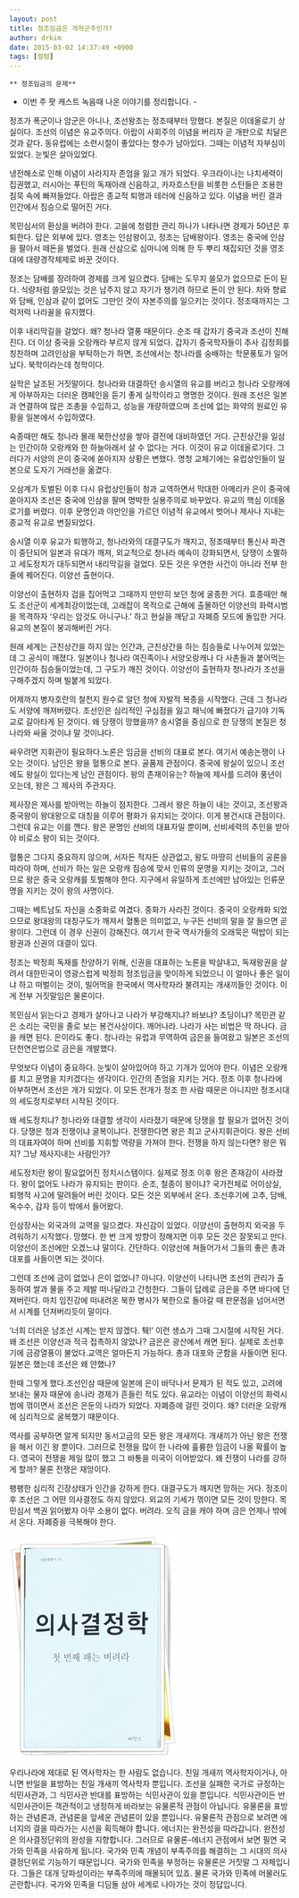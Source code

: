 ```yaml
---
layout: post
title: 정조임금은 개혁군주인가?
author: drkim
date: 2015-03-02 14:37:49 +0900
tags: [컬럼]
---
```

 


    ** 정조임금의 문제** 

  


- 이번 주 팟 캐스트 녹음때 나온 이야기를 정리합니다. - 

  


정조가 폭군이나 암군은 아니나, 조선왕조는 정조때부터 망했다. 본질은 이데올로기 상실이다. 조선의 이념은 유교주의다. 아랍이 사회주의 이념을 버리자 곧 개판으로 치달은 것과 같다. 동유럽에는 소련시절이 좋았다는 향수가 남아있다. 그때는 이념적 자부심이 있었다. 눈빛은 살아있었다. 

  


냉전해소로 인해 이념이 사라지자 존엄을 잃고 개가 되었다. 우크라이나는 나치세력이 집권했고, 러시아는 푸틴의 독재아래 신음하고, 카자흐스탄을 비롯한 스탄들은 조용한 침묵 속에 빠져들었다. 아랍은 종교적 퇴행과 테러에 신음하고 있다. 이념을 버린 결과 인간에서 짐승으로 떨어진 거다. 

  


목민심서의 환상을 버려야 한다. 고을에 청렴한 관리 하나가 나타나면 경제가 50년은 후퇴한다. 답은 외부에 있다. 영조는 인삼왕이고, 정조는 담배왕이다. 영조는 중국에 인삼을 팔아서 떼돈을 벌었다. 원래 산삼으로 심마니에 의해 한 두 뿌리 채집되던 것을 영조대에 대량경작체제로 바꾼 것이다. 

  


정조는 담배를 장려하여 경제를 크게 일으켰다. 담배는 도무지 쓸모가 없으므로 돈이 된다. 식량처럼 쓸모있는 것은 남주지 않고 자기가 챙기려 하므로 돈이 안 된다. 차와 향료와 담배, 인삼과 같이 없어도 그만인 것이 자본주의를 일으키는 것이다. 정조때까지는 그럭저럭 나라꼴을 유지했다. 

  


이후 내리막길을 걸었다. 왜? 청나라 열풍 때문이다. 순조 때 갑자기 중국과 조선이 친해진다. 더 이상 중국을 오랑캐라 부르지 않게 되었다. 갑자기 중국학자들이 추사 김정희를 칭찬하며 고려인삼을 부탁하는가 하면, 조선에서는 청나라를 숭배하는 학문풍토가 일어났다. 북학이라는데 청학이다. 

  


실학은 날조된 거짓말이다. 청나라와 대결하던 송시열의 유교를 버리고 청나라 오랑캐에게 아부하자는 더러운 캠페인을 듣기 좋게 실학이라고 명명한 것이다. 원래 조선은 일본과 연결하여 많은 조총을 수입하고, 성능을 개량하였으며 조선에 없는 화약의 원료인 유황을 일본에서 수입하였다. 

  


숙종때만 해도 청나라 몰래 북한산성을 쌓아 결전에 대비하였던 거다. 근친상간을 일삼는 인간이하 오랑캐와 한 하늘아래서 살 수 없다는 거다. 이것이 유교 이데올로기다. 그러다가 서양의 은이 중국에 쏟아지자 상황은 변했다. 명청 교체기에는 유럽상인들이 일본으로 도자기 거래선을 옮겼다. 

  


오삼계가 토벌된 이후 다시 유럽상인들이 청과 교역하면서 막대한 아메리카 은이 중국에 쏟아지자 조선은 중국에 인삼을 팔며 명박한 실용주의로 바꾸었다. 유교의 핵심 이데올로기를 버렸다. 이후 문명인과 야만인을 가르던 이념적 유교에서 벗어나 제사나 지내는 종교적 유교로 변질되었다. 

  


송시열 이후 유교가 퇴행하고, 청나라와의 대결구도가 깨지고, 정조때부터 통신사 파견이 중단되어 일본과 유대가 깨져, 외교적으로 청나라 예속이 강화되면서, 당쟁이 소멸하고 세도정치가 대두되면서 내리막길을 걸었다. 모든 것은 우연한 사건이 아니라 전부 한 줄에 꿰어진다. 이양선 출현이다. 

  


이양선이 출현하자 겁을 집어먹고 그때까지 만만히 보던 청에 굴종한 거다. 효종때만 해도 조선군이 세계최강이었는데, 고래잡이 목적으로 근해에 출몰하던 이양선의 화력시범을 목격하자 ‘우리는 암것도 아니구나.’ 하고 현실을 깨닫고 자폐증 모드에 돌입한 거다. 유교의 본질이 붕괴해버린 거다. 

  


원래 세계는 근친상간을 하지 않는 인간과, 근친상간을 하는 짐승들로 나누어져 있었는데 그 공식이 깨졌다. 일본이나 청나라 여진족이나 서양오랑캐나 다 사촌들과 붙어먹는 인간이하 짐승들이었는데, 그 구도가 깨진 것이다. 이양선이 출현하자 청나라가 조선을 구해주겠지 하며 빌붙게 되었다. 

  


어제까지 병자호란의 철천지 원수로 알던 청에 자발적 복종을 시작했다. 근데 그 청나라도 서양에 깨져버렸다. 조선인은 심리적인 구심점을 잃고 패닉에 빠졌다가 급기야 기독교로 갈아타게 된 것이다. 왜 당쟁이 망했을까? 송시열을 중심으로 한 당쟁의 본질은 청나라와 싸울 것이냐 말 것이냐다.

  


싸우려면 지휘관이 필요하다.노론은 임금을 선비의 대표로 본다. 여기서 예송논쟁이 나오는 것이다. 남인은 왕을 혈통으로 본다. 골품제 관점이다. 중국에 왕실이 있으니 조선에도 왕실이 있다는게 남인 관점이다. 왕의 존재이유는? 하늘에 제사를 드려야 풍년이 오는데, 왕은 그 제사의 주관자다.

  


제사장은 제사를 받아먹는 하늘이 점지한다. 그래서 왕은 하늘이 내는 것이고, 조선왕과 중국왕이 왕대왕으로 대칭을 이루어 평화가 유지되는 것이다. 이게 봉건시대 관점이다. 그런데 유교는 이를 깬다. 왕은 문명인 선비의 대표자일 뿐이며, 선비세력의 추인을 받아야 비로소 왕이 되는 것이다. 

  


혈통은 그다지 중요하지 않으며, 서자든 적자든 상관없고, 왕도 마땅히 선비들의 공론을 따라야 하며, 선비가 하는 일은 오랑캐 짐승에 맞서 인류의 문명을 지키는 것이고, 그러므로 왕은 중국 오랑캐를 토벌해야 한다. 지구에서 유일하게 조선에만 남아있는 인류문명을 지키는 것이 왕의 사명이다. 

  


그때는 베트남도 자신을 소중화로 여겼다. 중화가 사라진 것이다. 중국이 오랑캐화 되었으므로 왕대왕의 대칭구도가 깨져서 혈통은 의미없고, 누구든 선비의 말을 잘 들으면 곧 왕이다. 그런데 이 경우 신권이 강해진다. 여기서 한국 역사가들의 오래묵은 떡밥이 되는 왕권과 신권의 대결이 있다. 

  


정조는 박정희 독재를 찬양하기 위해, 신권을 대표하는 노론을 박살내고, 독재왕권을 살려서 대한민국이 영광스럽게 박정희 정조임금을 맞이하게 되었으니 이 얼마나 좋은 일이냐 하고 떠벌이는 것이, 빌어먹을 한국에서 역사학자라 불려지는 개새끼들인 것이다. 이게 전부 거짓말임은 물론이다. 

  


목민심서 읽는다고 경제가 살아나고 나라가 부강해지냐? 바보냐? 초딩이냐? 목민관 같은 소리는 국민을 졸로 보는 봉건사상이다. 깨어나라. 나라가 사는 비법은 딱 하나다. 금을 캐면 된다. 은이라도 좋다. 청나라는 유럽과 무역하여 금은을 들여왔고 일본은 조선의 단천연은법으로 금은을 개발했다. 

  


무엇보다 이념이 중요하다. 눈빛이 살아있어야 하고 기개가 있어야 한다. 이념은 오랑캐를 치고 문명을 지키겠다는 생각이다. 인간의 존엄을 지키는 거다. 정조 이후 청나라에 아부하면서 조선은 개가 되었다. 이 모든 전개가 정조 한 사람 때문은 아니지만 정조시대의 세도정치로부터 시작된 것이다. 

  


왜 세도정치냐? 청나라와 대결할 생각이 사라졌기 때문에 당쟁을 할 필요가 없어진 것이다. 당쟁은 청과 전쟁이냐 굴복이냐다. 전쟁한다면 왕은 최고 군사지휘관이다. 왕은 선비의 대표자여야 하며 선비를 지휘할 역량을 가져야 한다. 전쟁을 하지 않는다면? 왕은 뭐지? 그냥 제사지내는 사람인가? 

  


세도정치란 왕이 필요없어진 정치시스템이다. 실제로 정조 이후 왕은 존재감이 사라졌다. 왕이 없어도 나라가 유지되는 판이다. 순조, 철종이 왕이냐? 국가전체로 어이상실, 퇴행적 사고에 말려들어 버린 것이다. 모든 것은 외부에서 온다. 조선후기에 고추, 담배, 옥수수, 감자 등이 밖에서 들어왔다. 

  


인삼장사는 외국과의 교역을 일으켰다. 자신감이 있었다. 이양선이 출현하지 외국을 두려워하기 시작했다. 망했다. 한 번 크게 방향이 정해지면 이후 모든 것은 잘못되고 만다. 이양선이 조선에만 오겠느냐 말이다. 간단하다. 이양선에 쳐들어가서 그들의 좋은 총과 대포를 사들이면 되는 것이다. 

  


그런데 조선에 금이 없었나 은이 없었나? 아니다. 이양선이 나타나면 조선의 관리가 출동하여 쌀과 물을 주고 제발 떠나달라고 간청한다. 그들이 답례로 금은을 주면 바다에 던져버린다. 마치 임진강에 떠내려온 북한 병사가 북한으로 돌아갈 때 판문점을 넘어서면서 시계를 던져버리듯이 말이다. 

  


‘너희 더러운 남조선 시계는 받지 않겠다. 퉤!’ 이런 생쇼가 그때 그시절에 시작된 거다. 왜 조선은 이양선과 적극 접촉하지 않았나? 금은은 광산에서 캐면 된다. 실제로 조선후기에 금광열풍이 불었다.교역은 얼마든지 가능하다. 총과 대포와 군함을 사들이면 된다. 일본은 했는데 조선은 왜 안했나?

  


한때 그렇게 했다.조선인삼 때문에 일본에 은이 바닥나서 문제가 된 적도 있고, 고려에 보내는 물자 때문에 송나라 경제가 흔들린 적도 있다. 유교라는 이념이 이양선의 화력시범에 꺾이면서 조선은 은둔의 나라가 되었다. 자폐증에 걸린 것이다. 왜? 더러운 오랑캐에 심리적으로 굴복했기 때문이다.

  


역사를 공부하면 알게 되지만 동서고금의 모든 왕은 개새끼다. 개새끼가 아닌 왕은 전쟁을 해서 이긴 왕 뿐이다. 그러므로 전쟁을 많이 한 나라에 훌륭한 임금이 나올 확률이 높다. 영국이 전쟁을 제일 많이 했고 그 바통을 미국이 이어받았다. 왜 전쟁이 나라를 강하게 할까? 물론 전쟁은 재앙이다. 

  


팽팽한 심리적 긴장상태가 인간을 강하게 한다. 대결구도가 깨지면 망하는 거다. 정조이후 조선은 그 어떤 의사결정도 하지 않았다. 외교의 기세가 꺾이면 모든 것이 망한다. 목민심서 백권 읽어봤자 아무 소용이 없다. 버려라. 오직 금을 캐야 하며 금은 언제나 밖에서 온다. 자폐증을 극복해야 한다. 

  


  


![](/files/attach/images/199/992/569/111.JPG)

  


  
 우리나라에 제대로 된 역사학자는 한 사람도 없습니다. 친일 개새끼 역사학자이거나, 아니면 반일을 표방하는 친일 개새끼 역사학자 뿐입니다. 조선을 실패한 국가로 규정하는 식민사관과, 그 식민사관 반대를 표방하는 식민사관이 있을 뿐입니다. 식민사관이든 반식민사관이든 객관적이고 냉정하게 바라보는 유물론적 관점이 아닙니다. 유물론을 표방하는 관념론과, 관념론을 앞세운 관념론이 있을 뿐입니다. 유물론적 관점으로 보려면 에너지의 결을 따라가는 시선을 획득해야 합니다. 에너지는 완전성을 따라갑니다. 완전성은 의사결정단위의 완성을 지향합니다. 그러므로 유물론-에너지 관점에서 보면 필연 국가와 민족을 사유하게 됩니다. 국가와 민족 개념이 부족주의를 해결하는 그 시대의 의사결정단위로 기능하기 때문입니다. 국가와 민족을 부정하는 유물론은 거짓말 그 자체입니다. 그들은 대개 당파성이라는 부족주의에 매몰되어 있죠. 물론 국가와 민족에 머물러도 곤란합니다. 국가와 민족을 디딤돌 삼아 세계로 나아가는 것이 정답입니다.